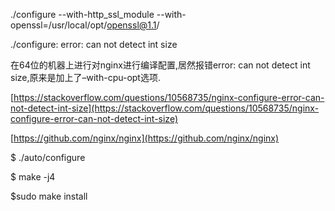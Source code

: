 ./configure --with-http\_ssl\_module --with-openssl=/usr/local/opt/openssl@1.1/

./configure: error: can not detect int size

在64位的机器上进行对nginx进行编译配置,居然报错error: can not detect int size,原来是加上了–with-cpu-opt选项.

[https://stackoverflow.com/questions/10568735/nginx-configure-error-can-not-detect-int-size](https://stackoverflow.com/questions/10568735/nginx-configure-error-can-not-detect-int-size)

[https://github.com/nginx/nginx](https://github.com/nginx/nginx)

$ ./auto/configure

$ make -j4

$sudo make install

